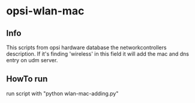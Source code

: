 # opsi-wlan-mac

## Info
This scripts from opsi hardware database the networkcontrollers description. If it's finding 'wireless' in this field it will add the mac and dns entry on udm server.

## HowTo run
run script with "python wlan-mac-adding.py"
